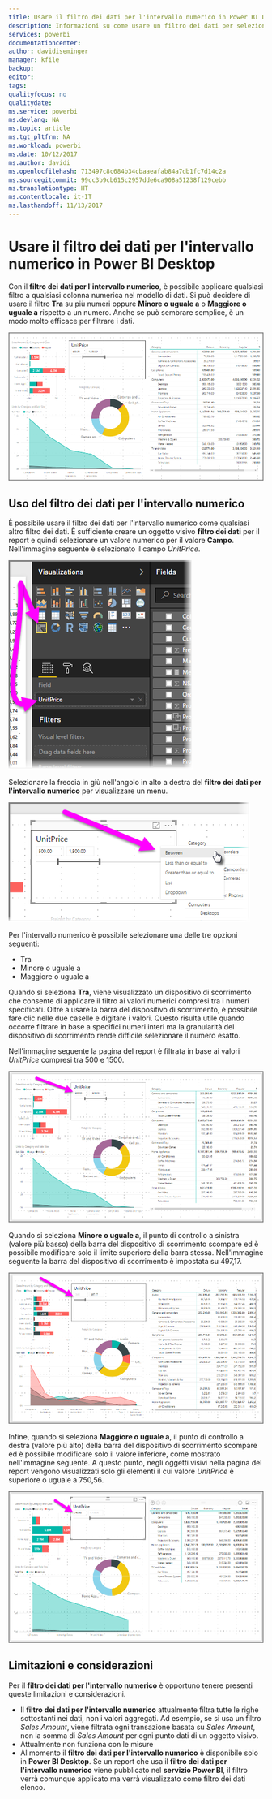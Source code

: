 ```yaml
---
title: Usare il filtro dei dati per l'intervallo numerico in Power BI Desktop
description: Informazioni su come usare un filtro dei dati per selezionare specifici intervalli in Power BI Desktop
services: powerbi
documentationcenter: 
author: davidiseminger
manager: kfile
backup: 
editor: 
tags: 
qualityfocus: no
qualitydate: 
ms.service: powerbi
ms.devlang: NA
ms.topic: article
ms.tgt_pltfrm: NA
ms.workload: powerbi
ms.date: 10/12/2017
ms.author: davidi
ms.openlocfilehash: 713497c8c684b34cbaaeafab84a7db1fc7d14c2a
ms.sourcegitcommit: 99cc3b9cb615c2957dde6ca908a51238f129cebb
ms.translationtype: HT
ms.contentlocale: it-IT
ms.lasthandoff: 11/13/2017
---
```

# <a name="use-the-numeric-range-slicer-in-power-bi-desktop"></a>Usare il filtro dei dati per l'intervallo numerico in Power BI Desktop
Con il **filtro dei dati per l'intervallo numerico**, è possibile applicare qualsiasi filtro a qualsiasi colonna numerica nel modello di dati. Si può decidere di usare il filtro **Tra** su più numeri oppure **Minore o uguale a** o **Maggiore o uguale a** rispetto a un numero. Anche se può sembrare semplice, è un modo molto efficace per filtrare i dati.

![](media/desktop-slicer-numeric-range/slicer-numeric-range_2.png)

## <a name="using-the-numeric-range-slicer"></a>Uso del filtro dei dati per l'intervallo numerico
È possibile usare il filtro dei dati per l'intervallo numerico come qualsiasi altro filtro dei dati. È sufficiente creare un oggetto visivo **filtro dei dati** per il report e quindi selezionare un valore numerico per il valore **Campo**. Nell'immagine seguente è selezionato il campo *UnitPrice*.

![](media/desktop-slicer-numeric-range/slicer-numeric-range_3.png)

Selezionare la freccia in giù nell'angolo in alto a destra del **filtro dei dati per l'intervallo numerico** per visualizzare un menu.

![](media/desktop-slicer-numeric-range/slicer-numeric-range_4.png)

Per l'intervallo numerico è possibile selezionare una delle tre opzioni seguenti:

* Tra
* Minore o uguale a
* Maggiore o uguale a

Quando si seleziona **Tra**, viene visualizzato un dispositivo di scorrimento che consente di applicare il filtro ai valori numerici compresi tra i numeri specificati. Oltre a usare la barra del dispositivo di scorrimento, è possibile fare clic nelle due caselle e digitare i valori. Questo risulta utile quando occorre filtrare in base a specifici numeri interi ma la granularità del dispositivo di scorrimento rende difficile selezionare il numero esatto.

Nell'immagine seguente la pagina del report è filtrata in base ai valori *UnitPrice* compresi tra 500 e 1500.

![](media/desktop-slicer-numeric-range/slicer-numeric-range_5.png)

Quando si seleziona **Minore o uguale a**, il punto di controllo a sinistra (valore più basso) della barra del dispositivo di scorrimento scompare ed è possibile modificare solo il limite superiore della barra stessa. Nell'immagine seguente la barra del dispositivo di scorrimento è impostata su 497,17.

![](media/desktop-slicer-numeric-range/slicer-numeric-range_6.png)

Infine, quando si seleziona **Maggiore o uguale a**, il punto di controllo a destra (valore più alto) della barra del dispositivo di scorrimento scompare ed è possibile modificare solo il valore inferiore, come mostrato nell'immagine seguente. A questo punto, negli oggetti visivi nella pagina del report vengono visualizzati solo gli elementi il cui valore *UnitPrice* è superiore o uguale a 750,56.

![](media/desktop-slicer-numeric-range/slicer-numeric-range_7.png)

## <a name="limitations-and-considerations"></a>Limitazioni e considerazioni
Per il **filtro dei dati per l'intervallo numerico** è opportuno tenere presenti queste limitazioni e considerazioni.

* Il **filtro dei dati per l'intervallo numerico** attualmente filtra tutte le righe sottostanti nei dati, non i valori aggregati. Ad esempio, se si usa un filtro *Sales Amount*, viene filtrata ogni transazione basata su *Sales Amount*, non la somma di *Sales Amount* per ogni punto dati di un oggetto visivo.
* Attualmente non funziona con le misure
* Al momento il **filtro dei dati per l'intervallo numerico** è disponibile solo in **Power BI Desktop**. Se un report che usa il **filtro dei dati per l'intervallo numerico** viene pubblicato nel **servizio Power BI**, il filtro verrà comunque applicato ma verrà visualizzato come filtro dei dati elenco.

